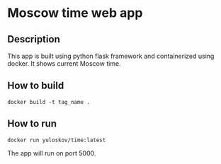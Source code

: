 # Moscow time web app
## Description
This app is built using python flask framework and containerized using docker. It shows current Moscow time. 
## How to build
```docker build -t tag_name .```
## How to run
```docker run yuloskov/time:latest```

The app will run on port 5000.
